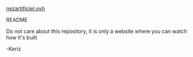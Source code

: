 [nezartificiel.ovh](www.nezartificiel.ovh)

README

Do not care about this repository, it is only a website where you can watch how it's built

-Keriz